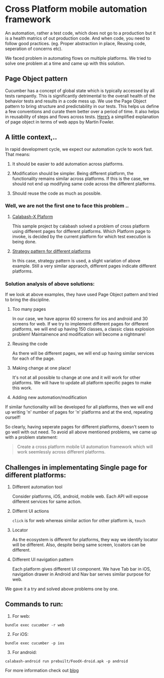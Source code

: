 # Cross Platform mobile automation framework 

An automation, rather a test code, which does not go to a production but it is a health matrics of out production code. And when code, you need to follow good practices. (eg. Proper abstraction in place, Reusing code, seperation of concerns etc).

We faced problem in automating flows on multiple platforms. We tried to solve one problem at a time and came up with this solution.


## Page Object pattern 
Cucumber has a concept of global state which is typically accessed by all tests rampantly. This is significantly detrimental to the overall health of the behavior tests and results in a code mess up. We use the Page Object pattern to bring structure and predictability in our tests. This helps us define a few conventions and curate them better over a period of time. It also helps in reusability of steps and flows across tests. [Here’s](http://martinfowler.com/bliki/PageObject.html) a simplified explanation of page object in terms of web apps by Martin Fowler. 

## A little context,..

In rapid development cycle, we expect our automation cycle to work fast. That means: 

1. It should be easier to add automation across platforms. 

2. Modification should be simpler. Being different platform, the functionality remains similar across platforms. If this is the case, we should not end up modifying same code across the different platforms.

3. Should reuse the code as much as possible.


### Well, we are not the first one to face this problem ..

1. [Calabash-X Plaform](https://github.com/calabash/x-platform-example)

    This sample project by calabash solved a problem of cross platform using different pages for different platforms. Which Platform page to invoke, is decided by the current platform for which test execution is being done.

2.  [Strategy pattern for different platforms](http://www.3pillarglobal.com/insights/design-patterns-in-automation-testing)

    In this case, strategy pattern is used, a slight variation of above example. Still a very similar appraoch, different pages indicate different platforms.
    
### Solution analysis of above solutions:

If we look at above examples, they have used Page Object pattern and tried to bring the discipline. 

1. Too many pages

    In our case, we have approx 60 screens for ios and android and 30 screens for web. If we try to implement different pages for different platforms, we will end up having 150 classes, a classic class explosion problem! Maintainence and modification will become a nightmare! 
 
2. Reusing the code
    
    As there will be different pages, we will end up having similar services for each of the page. 

3. Making change at one place! 
    
    It's not at all possible to change at one and it will work for other platforms. We will have to update all platform specific pages to make this work.
  
4. Adding new automation/modification
    
If similar functionality will be developed for all platforms, then we will end up writing 'n' number of pages for 'n' platforms and at the end, repeating ourself!
 

So clearly, having seperate pages for different platforms, doesn't seem to go well with out need. To avoid all above mentioned problems, we came up with a problem statement:
> Create a cross platform mobile UI automation framework which will work seemlessly across different platforms.

## Challenges in implementating Single page for different platforms: 

1. Different automation tool 

    Consider platforms, iOS, android, mobile web. Each API will expose different services for same action. 

2. Differnt UI actions 

    `click` is for web whereas similar action for other platform is, `touch`

3. Locator 
    
    As the ecosystem is different for platforms, they way we identify locator will be different. Also, despite being same screen, lcoators can be different. 

4. Different UI navigation pattern
    
    Each platform gives different UI component. We have Tab bar in iOS, navigation drawer in Android and Nav bar serves similar purpose for web. 

We gave it a try and solved above problems one by one. 


## Commands to run:

1. For web:

`bundle exec cucumber -r web`

2. For iOS:

`bundle exec cucumber -p ios`

3. For android:

`calabash-android run prebuilt/FoodX-droid.apk -p android`

For more information check out [blog](https://pritibiyani.github.io/blog/speaking-at-vodqa-banglore/)
